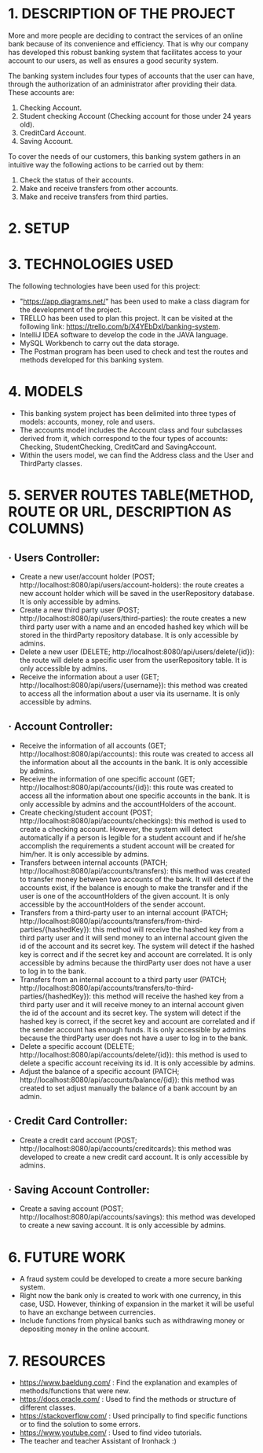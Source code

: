 ﻿# 1. DESCRIPTION OF THE PROJECT
More and more people are deciding to contract the services of an online bank because of its convenience and efficiency. That is why our company has developed this robust banking system that facilitates access to your account to our users, as well as ensures a good security system.

The banking system includes four types of accounts that the user can have, through the authorization of an administrator after providing their data. These accounts are:

1. Checking Account.
1. Student checking Account (Checking account for those under 24 years old).
1. CreditCard Account.
1. Saving Account.

To cover the needs of our customers, this banking system gathers in an intuitive way the following actions to be carried out by them:

1. Check the status of their accounts.
1. Make and receive transfers from other accounts.
1. Make and receive transfers from third parties.
# 2. SETUP




# 3. TECHNOLOGIES USED

The following technologies have been used for this project:

- "https://app.diagrams.net/" has been used to make a class diagram for the development of the project.
- TRELLO has been used to plan this project. It can be visited at the following link: https://trello.com/b/X4YEbDxI/banking-system.
- IntelliJ IDEA software to develop the code in the JAVA language.
- MySQL Workbench to carry out the data storage.
- The Postman program has been used to check and test the routes and methods developed for this banking system.
# 4. MODELS

- This banking system project has been delimited into three types of models: accounts, money, role and users.
- The accounts model includes the Account class and four subclasses derived from it, which correspond to the four types of accounts: Checking, StudentChecking, CreditCard and SavingAccount.
- Within the users model, we can find the Address class and the User and ThirdParty classes.



# 5. SERVER ROUTES TABLE(METHOD, ROUTE OR URL, DESCRIPTION AS COLUMNS)
## · Users Controller:
- Create a new user/account holder (POST; http://localhost:8080/api/users/account-holders): the route creates a new account holder which will be saved in the userRepository database. It is only accessible by admins.
- Create a new third party user (POST; http://localhost:8080/api/users/third-parties): the route creates a new third party user with a name and an encoded hashed key which will be stored in the thirdParty repository database. It is only accessible by admins.
- Delete a new user (DELETE; http://localhost:8080/api/users/delete/{id}): the route will delete a specific user from the userRepository table. It is only accessible by admins.
- Receive the information about a user (GET; http://localhost:8080/api/users/{username}): this method was created to access all the information about a user via its username. It is only accessible by admins.
## · Account Controller: 
- Receive the information of all accounts (GET; http://localhost:8080/api/accounts): this route was created to access all the information about all the accounts in the bank. It is only accessible by admins.
- Receive the information of one specific account (GET; http://localhost:8080/api/accounts/{id}): this route was created to access all the information about one specific accounts in the bank. It is only accessible by admins and the accountHolders of the account.
- Create checking/student account (POST; http://localhost:8080/api/accounts/checkings): this method is used to create a checking account. However, the system will detect automatically if a person is legible for a student account and if he/she accomplish the requirements a student account will be created for him/her. It is only accessible by admins.
- Transfers between internal accounts (PATCH; http://localhost:8080/api/accounts/transfers): this method was created to transfer money between two accounts of the bank. It will detect if the accounts exist, if the balance is enough to make the transfer and if the user is one of the accountHolders of the given account. It is only accessible by the accountHolders of the sender account.
- Transfers from a third-party user to an internal account (PATCH; http://localhost:8080/api/accounts/transfers/from-third-parties/{hashedKey}): this method will receive the hashed key from a third party user and it will send money to an internal account given the id of the account and its secret key. The system will detect if the hashed key is correct and if the secret key and account are correlated. It is only accessible by admins because the thirdParty user does not have a user to log in to the bank. 
- Transfers from an internal account to a third party user (PATCH; http://localhost:8080/api/accounts/transfers/to-third-parties/{hashedKey}): this method will receive the hashed key from a third party user and it will receive money to an internal account given the id of the account and its secret key. The system will detect if the hashed key is correct, if the secret key and account are correlated and if the sender account has enough funds. It is only accessible by admins because the thirdParty user does not have a user to log in to the bank.
- Delete a specific account (DELETE; http://localhost:8080/api/accounts/delete/{id}): this method is used to delete a specific account receiving its id. It is only accessible by admins.
- Adjust the balance of a specific account (PATCH; http://localhost:8080/api/accounts/balance/{id}): this method was created to set adjust manually the balance of a bank account by an admin.
## · Credit Card Controller:
- Create a credit card account (POST; http://localhost:8080/api/accounts/creditcards): this method was developed to create a new credit card account. It is only accessible by admins.
## · Saving Account Controller:
- Create a saving account (POST; http://localhost:8080/api/accounts/savings): this method was developed to create a new saving account. It is only accessible by admins.




# 6. FUTURE WORK
- A fraud system could be developed to create a more secure banking system.
- Right now the bank only is created to work with one currency, in this case, USD. However, thinking of expansion in the market it will be useful to have an exchange between currencies.
- Include functions from physical banks such as withdrawing money or depositing money in the online account.




# 7. RESOURCES
- https://www.baeldung.com/ : Find the explanation and examples of methods/functions that were new.
- https://docs.oracle.com/ : Used to find the methods or structure of different classes.
- https://stackoverflow.com/ : Used principally to find specific functions or to find the solution to some errors.
- https://www.youtube.com/ : Used to find video tutorials.
- The teacher and teacher Assistant of Ironhack :)
